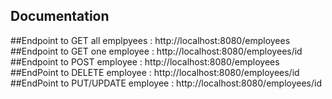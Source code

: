 ## Documentation 

##Endpoint to GET all emplpyees : http://localhost:8080/employees
##Endpoint to GET one employee : http://localhost:8080/employees/id
##Endpoint to POST employee :  http://localhost:8080/employees
##EndPoint to DELETE employee : http://localhost:8080/employees/id
##EndPoint to PUT/UPDATE employee : http://localhost:8080/employees/id

